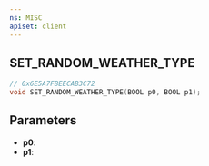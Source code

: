 ```yaml
---
ns: MISC
apiset: client
---
```

## SET_RANDOM_WEATHER_TYPE

```c
// 0x6E5A7FBEECAB3C72
void SET_RANDOM_WEATHER_TYPE(BOOL p0, BOOL p1);
```


## Parameters
* **p0**:
* **p1**: